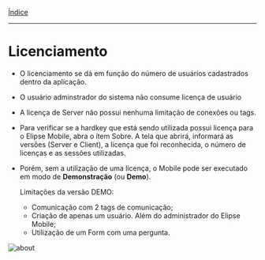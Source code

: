 [Índice](README.md#manual-elipse-mobile)

_________________________________________

# Licenciamento

* O licenciamento se dá em função do número de usuários cadastrados dentro da aplicação. 

* O usuário adminstrador do sistema não consume licença de usuário

* A licença de Server não possui nenhuma limitação de conexões ou tags. 

* Para verificar se a hardkey que está sendo utilizada possui licença para o Elipse Mobile, abra o ítem Sobre. A tela que abrirá, informará as versões (Server e Client), a licença que foi reconhecida, o número de licenças e as sessões utilizadas.

* Porém, sem a utilização de uma licença, o Mobile pode ser executado em modo de **Demonstração** (ou **Demo**).
  
  Limitações da versão DEMO:
  - Comunicação com 2 tags de comunicação;
  - Criação de apenas um usuário. Além do administrador do Elipse Mobile;
  - Utilização de um Form com uma pergunta.

![about](https://cloud.githubusercontent.com/assets/26389485/24013925/bf366a32-0a61-11e7-8e4f-e0bddb9ed6b9.png)

